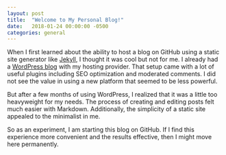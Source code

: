```yaml
---
layout: post
title:  "Welcome to My Personal Blog!"
date:   2018-01-24 00:00:00 -0500
categories: general
---
```

When I first learned about the ability to host a blog on GitHub using a static site generator like [Jekyll](https://jekyllrb.com), I thought it was cool but not for me.
I already had a [WordPress blog](http://sujithpaul.com) with my hosting provider. That setup came with a lot of useful plugins including SEO optimization and moderated comments. 
I did not see the value in using a new platform that seemed to be less powerful.

But after a few months of using WordPress, I realized that it was a little too heavyweight for my needs. The process of creating and editing posts felt much easier with Markdown. 
Additionally, the simplicity of a static site appealed to the minimalist in me.

So as an experiment, I am starting this blog on GitHub. If I find this experience more convenient and the results effective, then I might move here permanently.